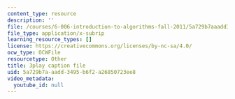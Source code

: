 ```yaml
---
content_type: resource
description: ''
file: /courses/6-006-introduction-to-algorithms-fall-2011/5a729b7aaadd3495b6f2a26850723ee8_tp4_UXaVyx8.srt
file_type: application/x-subrip
learning_resource_types: []
license: https://creativecommons.org/licenses/by-nc-sa/4.0/
ocw_type: OCWFile
resourcetype: Other
title: 3play caption file
uid: 5a729b7a-aadd-3495-b6f2-a26850723ee8
video_metadata:
  youtube_id: null
---
```

